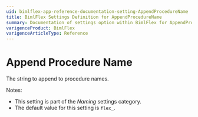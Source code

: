 ```yaml
---
uid: bimlflex-app-reference-documentation-setting-AppendProcedureName
title: BimlFlex Settings Definition for AppendProcedureName
summary: Documentation of settings option within BimlFlex for AppendProcedureName
varigenceProduct: BimlFlex
varigenceArticleType: Reference
---
```


# Append Procedure Name

The string to append to procedure names.

Notes:

* This setting is part of the *Naming* settings category.
* The default value for this setting is `flex_`.
